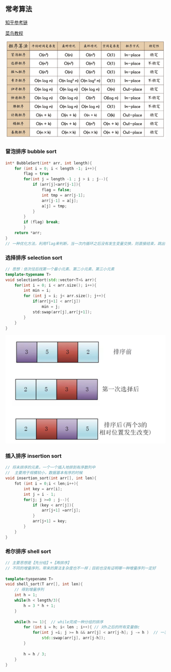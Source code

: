 ## 常考算法

[知乎参考链](https://zhuanlan.zhihu.com/p/42586566)

[菜鸟教程](https://www.runoob.com/w3cnote/ten-sorting-algorithm.html)

![image-20210518124740565](pics/image-20210518124740565.png)

### 冒泡排序 bubble sort

```c++
int* BubbleSort(int* arr, int length){
    for (int i = 0; i < length -1; i++){
        flag = true
        for(int j = length -1 ; j > i ; j--){
            if (arr[j]<arr[j-1]){
                flag = false;
                int tmp = arr[j-1];
                arr[j-1] = a[j];
                a[j] = tmp; 
            }
        }
        if (flag) break;
        }
    return *arr;
}
// 一种优化方法，利用flag来判断，当一次内循环之后没有发生变量交换，则直接结束，跳出循环

```

### 选择排序 selection sort

```c++
// 思想：依次往后找第一个最小元素、第二小元素、第三小元素
template<typename T>
void selectionSort(std::vector<T>& arr){
    for(int i = 0; i < arr.size(); i++){
        int min = i;
        for (int j = i; j< arr.size(); j++){
            if(arr[j+1] < arr[j])
                min = j;
            std:swap(arr[j],arr[j+1]);
        }
    }
}
```

![image-20210520083405081](pics/image-20210520083405081.png)

### 插入排序 insertion sort

```c++
// 将未排序的元素，一个一个插入地排到有序数列中
//  主要用于规模较小，数据基本有序的时候
void insertion_sort(int arr[], int len){
	fot (int i = 0;i < len;i++){
        int key = arr[i];
        int j = i - 1;
        for(j; j >=0 ; j--){
            if (key < arr[j]){
                arr[j+1] =arr[j];
            }
            arr[j+1] = key;
        }
    }    
}
```

### 希尔排序 shell sort

```c++
// 主要思想是【先分组】+【再排序】
// 不同的增量序列，带来的算法复杂度也不一样；目前也没有证明哪一种增量序列一定好

template<tyepename T>
void shell_sort(T arr[], int len){
    // 得到增量序列
    int h = 1;
    while(h < length/3){
        h = 3 * h + 1;
    }
    
    while(h >= 1){  // while完成一种分组的排序
        for (int i = h; i< len ; i++){ // 对h之后的所有变量做c
            for(int j =i; j >= h && arr[j] < arr[j-h]; j -= h )  // 一次for循环，做一次插入排序
                std::swap(arr[j], arr[j-h]);
        }
        
        h = h / 3;
    }
}




```

